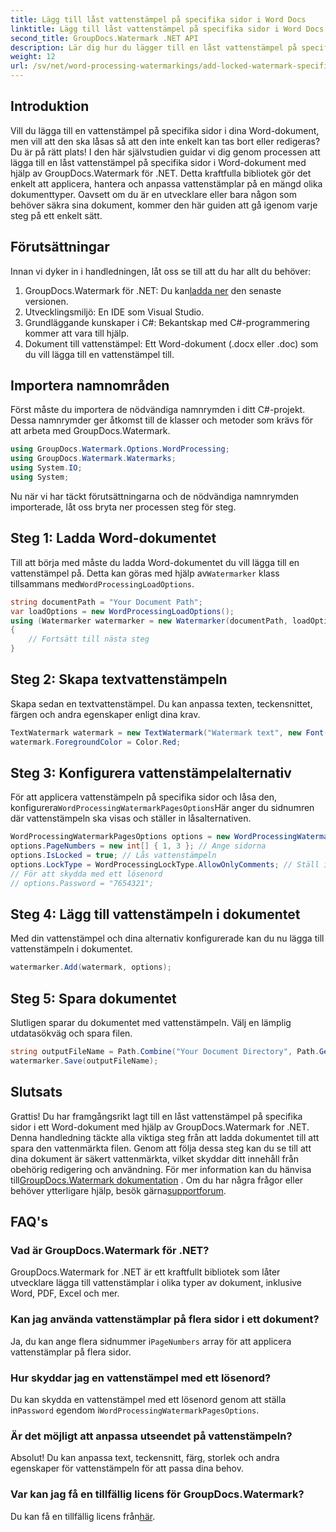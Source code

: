 ```yaml
---
title: Lägg till låst vattenstämpel på specifika sidor i Word Docs
linktitle: Lägg till låst vattenstämpel på specifika sidor i Word Docs
second_title: GroupDocs.Watermark .NET API
description: Lär dig hur du lägger till en låst vattenstämpel på specifika sidor i Word-dokument med hjälp av GroupDocs.Watermark for .NET med vår enkla steg-för-steg-guide.
weight: 12
url: /sv/net/word-processing-watermarkings/add-locked-watermark-specific-pages-word-docs/
---
```

## Introduktion
Vill du lägga till en vattenstämpel på specifika sidor i dina Word-dokument, men vill att den ska låsas så att den inte enkelt kan tas bort eller redigeras? Du är på rätt plats! I den här självstudien guidar vi dig genom processen att lägga till en låst vattenstämpel på specifika sidor i Word-dokument med hjälp av GroupDocs.Watermark för .NET. Detta kraftfulla bibliotek gör det enkelt att applicera, hantera och anpassa vattenstämplar på en mängd olika dokumenttyper. Oavsett om du är en utvecklare eller bara någon som behöver säkra sina dokument, kommer den här guiden att gå igenom varje steg på ett enkelt sätt.
## Förutsättningar
Innan vi dyker in i handledningen, låt oss se till att du har allt du behöver:
1.  GroupDocs.Watermark för .NET: Du kan[ladda ner](https://releases.groupdocs.com/Watermark/net/) den senaste versionen.
2. Utvecklingsmiljö: En IDE som Visual Studio.
3. Grundläggande kunskaper i C#: Bekantskap med C#-programmering kommer att vara till hjälp.
4. Dokument till vattenstämpel: Ett Word-dokument (.docx eller .doc) som du vill lägga till en vattenstämpel till.
## Importera namnområden
Först måste du importera de nödvändiga namnrymden i ditt C#-projekt. Dessa namnrymder ger åtkomst till de klasser och metoder som krävs för att arbeta med GroupDocs.Watermark.
```csharp
using GroupDocs.Watermark.Options.WordProcessing;
using GroupDocs.Watermark.Watermarks;
using System.IO;
using System;
```
Nu när vi har täckt förutsättningarna och de nödvändiga namnrymden importerade, låt oss bryta ner processen steg för steg.
## Steg 1: Ladda Word-dokumentet
 Till att börja med måste du ladda Word-dokumentet du vill lägga till en vattenstämpel på. Detta kan göras med hjälp av`Watermarker` klass tillsammans med`WordProcessingLoadOptions`.
```csharp
string documentPath = "Your Document Path";
var loadOptions = new WordProcessingLoadOptions();
using (Watermarker watermarker = new Watermarker(documentPath, loadOptions))
{
    // Fortsätt till nästa steg
}
```
## Steg 2: Skapa textvattenstämpeln
Skapa sedan en textvattenstämpel. Du kan anpassa texten, teckensnittet, färgen och andra egenskaper enligt dina krav.
```csharp
TextWatermark watermark = new TextWatermark("Watermark text", new Font("Arial", 19));
watermark.ForegroundColor = Color.Red;
```
## Steg 3: Konfigurera vattenstämpelalternativ
 För att applicera vattenstämpeln på specifika sidor och låsa den, konfigurera`WordProcessingWatermarkPagesOptions`Här anger du sidnumren där vattenstämpeln ska visas och ställer in låsalternativen.
```csharp
WordProcessingWatermarkPagesOptions options = new WordProcessingWatermarkPagesOptions();
options.PageNumbers = new int[] { 1, 3 }; // Ange sidorna
options.IsLocked = true; // Lås vattenstämpeln
options.LockType = WordProcessingLockType.AllowOnlyComments; // Ställ in låstyp
// För att skydda med ett lösenord
// options.Password = "7654321";
```
## Steg 4: Lägg till vattenstämpeln i dokumentet
Med din vattenstämpel och dina alternativ konfigurerade kan du nu lägga till vattenstämpeln i dokumentet.
```csharp
watermarker.Add(watermark, options);
```
## Steg 5: Spara dokumentet
Slutligen sparar du dokumentet med vattenstämpeln. Välj en lämplig utdatasökväg och spara filen.
```csharp
string outputFileName = Path.Combine("Your Document Directory", Path.GetFileName(documentPath));
watermarker.Save(outputFileName);
```
## Slutsats
Grattis! Du har framgångsrikt lagt till en låst vattenstämpel på specifika sidor i ett Word-dokument med hjälp av GroupDocs.Watermark for .NET. Denna handledning täckte alla viktiga steg från att ladda dokumentet till att spara den vattenmärkta filen. Genom att följa dessa steg kan du se till att dina dokument är säkert vattenmärkta, vilket skyddar ditt innehåll från obehörig redigering och användning.
 För mer information kan du hänvisa till[GroupDocs.Watermark dokumentation](https://tutorials.groupdocs.com/Watermark/net/) . Om du har några frågor eller behöver ytterligare hjälp, besök gärna[supportforum](https://forum.groupdocs.com/c/watermark/19).
## FAQ's
### Vad är GroupDocs.Watermark för .NET?
GroupDocs.Watermark for .NET är ett kraftfullt bibliotek som låter utvecklare lägga till vattenstämplar i olika typer av dokument, inklusive Word, PDF, Excel och mer.
### Kan jag använda vattenstämplar på flera sidor i ett dokument?
 Ja, du kan ange flera sidnummer i`PageNumbers` array för att applicera vattenstämplar på flera sidor.
### Hur skyddar jag en vattenstämpel med ett lösenord?
 Du kan skydda en vattenstämpel med ett lösenord genom att ställa in`Password` egendom i`WordProcessingWatermarkPagesOptions`.
### Är det möjligt att anpassa utseendet på vattenstämpeln?
Absolut! Du kan anpassa text, teckensnitt, färg, storlek och andra egenskaper för vattenstämpeln för att passa dina behov.
### Var kan jag få en tillfällig licens för GroupDocs.Watermark?
 Du kan få en tillfällig licens från[här](https://purchase.groupdocs.com/temporary-license/).